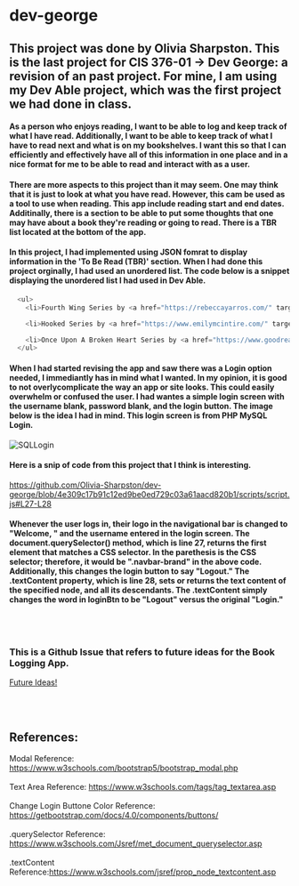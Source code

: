 # dev-george
## This project was done by Olivia Sharpston. This is the last project for CIS 376-01 -> Dev George: a revision of an past project. For mine, I am using my Dev Able project, which was the first project we had done in class.

#### As a person who enjoys reading, I want to be able to log and keep track of what I have read. Additionally, I want to be able to keep track of what I have to read next and what is on my bookshelves. I want this so that I can efficiently and effectively have all of this information in one place and in a nice format for me to be able to read and interact with as a user. 

#### There are more aspects to this project than it may seem. One may think that it is just to look at what you have read. However, this cam be used as a tool to use when reading. This app include reading start and end dates. Additinally, there is a section to be able to put some thoughts that one may have about a book they're reading or going to read. There is a TBR list located at the bottom of the app.

#### In this project, I had implemented using JSON fomrat to display information in the 'To Be Read (TBR)' section. When I had done this project orginally, I had used an unordered list. The code below is a snippet displaying the unordered list I had used in Dev Able.
```javascript
  <ul>
    <li>Fourth Wing Series by <a href="https://rebeccayarros.com/" target="_blank">Rebecca Yarros</a></li>

    <li>Hooked Series by <a href="https://www.emilymcintire.com/" target="_blank">Emily McIntire</a></li>

    <li>Once Upon A Broken Heart Series by <a href="https://www.goodreads.com/author/show/14137787.Stephanie_Garber" target="_blank">Stephanie Garber</a></li>
  </ul>
```

#### When I had started revising the app and saw there was a Login option needed, I immediantly has in mind what I wanted. In my opinion, it is good to not overlycomplicate the way an app or site looks. This could easily overwhelm or confused the user. I had wantes a simple login screen with the username blank, password blank, and the login button. The image below is the idea I had in mind. This login screen is from PHP MySQL Login. 
<img src="https://designmodo.com/wp-content/uploads/2018/12/5-PHP-MySQL-Login-System.jpg" alt="SQLLogin">


#### Here is a snip of code from this project that I think is interesting. 
https://github.com/Olivia-Sharpston/dev-george/blob/4e309c17b91c12ed9be0ed729c03a61aacd820b1/scripts/script.js#L27-L28
#### Whenever the user logs in, their logo in the navigational bar is changed to "Welcome, " and the username entered in the login screen. The document.querySelector() method, which is line 27, returns the first element that matches a CSS selector. In the parethesis is the CSS selector; therefore, it would be ".navbar-brand" in the above code. Additionally, this changes the login button to say "Logout." The .textContent property, which is line 28, sets or returns the text content of the specified node, and all its descendants. The .textContent simply changes the word in loginBtn to be "Logout" versus the original "Login."

<br></br>

### This is a Github Issue that refers to future ideas for the Book Logging App. 
<a href="https://github.com/Olivia-Sharpston/dev-george/issues/1" target="_blank">Future Ideas!</a>

<br></br>

## References:
Modal Reference: https://www.w3schools.com/bootstrap5/bootstrap_modal.php
<br></br>
Text Area Reference: https://www.w3schools.com/tags/tag_textarea.asp
<br></br>
Change Login Buttone Color Reference: https://getbootstrap.com/docs/4.0/components/buttons/
<br></br>
.querySelector Reference: https://www.w3schools.com/Jsref/met_document_queryselector.asp
<br></br>
.textContent Reference:https://www.w3schools.com/jsref/prop_node_textcontent.asp
